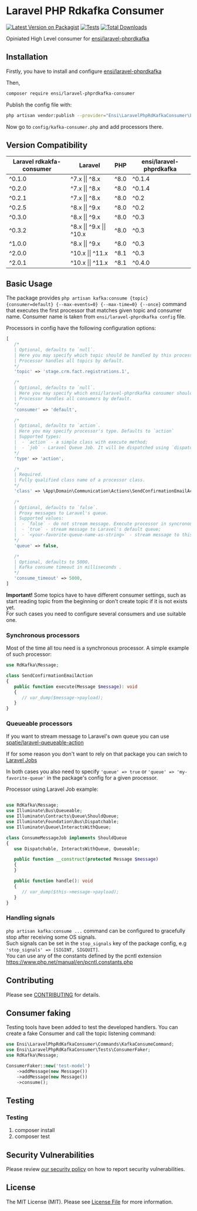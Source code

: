 # Laravel PHP Rdkafka Consumer

[![Latest Version on Packagist](https://img.shields.io/packagist/v/ensi/laravel-phprdkafka-consumer.svg?style=flat-square)](https://packagist.org/packages/ensi/laravel-phprdkafka-consumer)
[![Tests](https://github.com/ensi-platform/laravel-php-rdkafka/actions/workflows/run-tests.yml/badge.svg?branch=master)](https://github.com/ensi-platform/laravel-php-rdkafka/actions/workflows/run-tests.yml)
[![Total Downloads](https://img.shields.io/packagist/dt/ensi/laravel-phprdkafka-consumer.svg?style=flat-square)](https://packagist.org/packages/ensi/laravel-phprdkafka-consumer)

Opiniated High Level consumer for [ensi/laravel-phprdkafka](https://github.com/ensi-platform/laravel-php-rdkafka)

## Installation

Firstly, you have to install and configure [ensi/laravel-phprdkafka](https://github.com/ensi-platform/laravel-php-rdkafka)

Then,
```bash
composer require ensi/laravel-phprdkafka-consumer
```

Publish the config file with:
```bash
php artisan vendor:publish --provider="Ensi\LaravelPhpRdKafkaConsumer\LaravelPhpRdKafkaConsumerServiceProvider" --tag="kafka-consumer-config"
```

Now go to `config/kafka-consumer.php` and add processors there.

## Version Compatibility

| Laravel rdkakfa-consumer | Laravel                   | PHP  | ensi/laravel-phprdkafka |
|--------------------------|---------------------------|------|-------------------------|
| ^0.1.0                   | ^7.x \|\| ^8.x            | ^8.0 | ^0.1.4                  |
| ^0.2.0                   | ^7.x \|\| ^8.x            | ^8.0 | ^0.1.4                  |
| ^0.2.1                   | ^7.x \|\| ^8.x            | ^8.0 | ^0.2                    |
| ^0.2.5                   | ^8.x \|\| ^9.x            | ^8.0 | ^0.2                    |
| ^0.3.0                   | ^8.x \|\| ^9.x            | ^8.0 | ^0.3                    |
| ^0.3.2                   | ^8.x \|\| ^9.x \|\| ^10.x | ^8.0 | ^0.3                    |
| ^1.0.0                   | ^8.x \|\| ^9.x            | ^8.0 | ^0.3                    |
| ^2.0.0                   | ^10.x \|\| ^11.x          | ^8.1 | ^0.3                    |
| ^2.0.1                   | ^10.x \|\| ^11.x          | ^8.1 | ^0.4.0                  |

## Basic Usage

The package provides `php artisan kafka:consume {topic} {consumer=default} {--max-events=0} {--max-time=0} {--once}` command that executes the first processor that matches given topic and consumer name. Consumer name is taken from `ensi/laravel-phprdkafka config` file.

Processors in config have the following configuration options:

```php
[
   /*
   | Optional, defaults to `null`.
   | Here you may specify which topic should be handled by this processor.
   | Processor handles all topics by default.
   */
   'topic' => 'stage.crm.fact.registrations.1',

   /*
   | Optional, defaults to `null`.
   | Here you may specify which ensi/laravel-phprdkafka consumer should be handled by this processor.
   | Processor handles all consumers by default.
   */
   'consumer' => 'default',

   /*
   | Optional, defaults to `action`.
   | Here you may specify processor's type. Defaults to `action`
   | Supported types:
   |  - `action` - a simple class with execute method;
   |  - `job` - Laravel Queue Job. It will be dispatched using `dispatch` or `dispatchSync` method;
   */
   'type' => 'action',

   /*
   | Required.
   | Fully qualified class name of a processor class.
   */
   'class' => \App\Domain\Communication\Actions\SendConfirmationEmailAction::class,
   
   /*
   | Optional, defaults to `false`.
   | Proxy messages to Laravel's queue.
   | Supported values:
   |  - `false` - do not stream message. Execute processor in syncronous mode;
   |  - `true` - stream message to Laravel's default queue;
   |  - `<your-favorite-queue-name-as-string>` - stream message to this queue;
   */
   'queue' => false,

   /*
   | Optional, defaults to 5000.
   | Kafka consume timeout in milliseconds .
   */
   'consume_timeout' => 5000,
]

```

**Important!** Some topics have to have different consumer settings, such as start reading topic from the beginning or don't create topic if it is not exists yet.  
For such cases you need to configure several consumers and use suitable one.

### Synchronous processors

Most of the time all tou need is a synchronous processor.
A simple example of such processor:

```php
use RdKafka\Message;

class SendConfirmationEmailAction
{
   public function execute(Message $message): void
   {
      // var_dump($message->payload);
   }
}
```

### Queueable processors

If you want to stream message to Laravel's own queue you can use [spatie/laravel-queueable-action](https://github.com/spatie/laravel-queueable-action)  

If for some reason you don't want to rely on that package you can swich to [Laravel Jobs](https://laravel.com/docs/master/queues#class-structure)  

In both cases you also need to specify `'queue' => true` or `'queue' => 'my-favorite-queue'` in the package's config for a given processor.  

Processor using Laravel Job example:

```php

use RdKafka\Message;
use Illuminate\Bus\Queueable;
use Illuminate\Contracts\Queue\ShouldQueue;
use Illuminate\Foundation\Bus\Dispatchable;
use Illuminate\Queue\InteractsWithQueue;

class ConsumeMessageJob implements ShouldQueue
{
   use Dispatchable, InteractsWithQueue, Queueable;

   public function __construct(protected Message $message)
   {
   }

   public function handle(): void
   {
      // var_dump($this->message->payload);
   }
}

```

### Handling signals

`php artisan kafka:consume ...` command can be configured to gracefully stop after receiving some OS signals.   
Such signals can be set in the `stop_signals` key of the package config, e.g `'stop_signals' => [SIGINT, SIGQUIT]`.   
You can use any of the constants defined by the pcntl extension https://www.php.net/manual/en/pcntl.constants.php

## Contributing

Please see [CONTRIBUTING](.github/CONTRIBUTING.md) for details.

## Consumer faking

Testing tools have been added to test the developed handlers. You can create a fake 
Consumer and call the topic listening command:

```php
use Ensi\LaravelPhpRdKafkaConsumer\Commands\KafkaConsumeCommand;
use Ensi\LaravelPhpRdKafkaConsumer\Tests\ConsumerFaker;
use RdKafka\Message;

ConsumerFaker::new('test-model')
    ->addMessage(new Message())
    ->addMessage(new Message())
    ->consume();
```

## Testing

### Testing

1. composer install
2. composer test

## Security Vulnerabilities

Please review [our security policy](.github/SECURITY.md) on how to report security vulnerabilities.

## License

The MIT License (MIT). Please see [License File](LICENSE.md) for more information.
